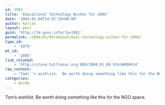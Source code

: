 ```yaml
---
id: 1981
title: 'Educational Technology Wishes for 2004'
date: '2004-01-04T14:55:19+00:00'
author: Kellan
layout: post
guid: 'http://lm.quxx.info/?p=1981'
permalink: /2004/01/04/educational-technology-wishes-for-2004/
typo_id:
    - '1979'
mt_id:
    - '1605'
link_related:
    - 'http://stone.tuttlesvc.org:880/2004_01_04.html#000414'
raw_content:
    - 'Tom\''s wishlist.  Be worth doing something like this for the NGO space.'
categories:
    - Aside
---
```


Tom’s wishlist. Be worth doing something like this for the NGO space.